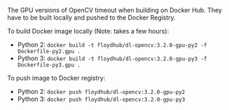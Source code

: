 The GPU versions of OpenCV timeout when building on Docker Hub. They have to be built locally and pushed to the Docker Registry.

To build Docker image locally (Note: takes a few hours):
* Python 2: `docker build -t floydhub/dl-opencv:3.2.0-gpu-py2 -f Dockerfile-py2.gpu .`
* Python 3: `docker build -t floydhub/dl-opencv:3.2.0-gpu-py3 -f Dockerfile-py3.gpu .`

To push image to Docker registry:
* Python 2: `docker push floydhub/dl-opencv:3.2.0-gpu-py2`
* Python 3: `docker push floydhub/dl-opencv:3.2.0-gpu-py3`
